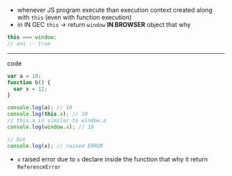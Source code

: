 - whenever JS program execute than execution context created along with `this` (even with function execution)
- in IN GEC `this` -> return `window` **IN BROWSER** object that why

```js
this === window;
// ans :- true
```

---

code

```js
var a = 10;
function b() {
  var x = 12;
}

console.log(a); // 10
console.log(this.a); // 10
// this.a is similar to window.a
console.log(window.a); // 10

// but
console.log(x); // raised ERROR
```

- `x` raised error due to `x` declare inside the function that why it return `ReferenceError`
